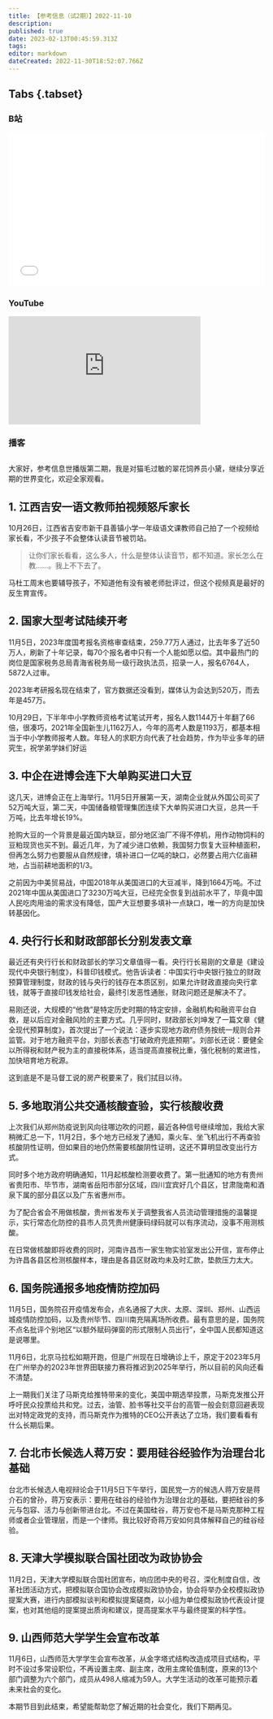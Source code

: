 ```yaml
---
title: 【参考信息（试2期）】2022-11-10
description: 
published: true
date: 2023-02-13T00:45:59.313Z
tags: 
editor: markdown
dateCreated: 2022-11-30T18:52:07.766Z
---
```


## Tabs {.tabset}
### B站
<div style="position: relative; padding: 30% 45%;">
<iframe style="position: absolute; width: 100%; height: 100%; left: 0; top: 0;" src="//player.bilibili.com/player.html?&bvid=BV1iD4y1t7ZV&page=1&as_wide=1&high_quality=1&danmaku=1" scrolling="no" border="0" frameborder="no" framespacing="0" allowfullscreen="true"></iframe>
</div>

### YouTube
<div style="position: relative; padding-bottom: calc(56.25% * 0.75); /* 16:9 */ width: 75%; height: 0;">
<iframe style="position: absolute; top: 0; left: 0; width: 100%; height: 100%;" src="https://www.youtube-nocookie.com/embed/Vvm_GgTYbso" title="YouTube video player" frameborder="0" allow="accelerometer; autoplay; clipboard-write; encrypted-media; gyroscope; picture-in-picture" allowfullscreen></iframe>
</div>
  
### 播客
<div class="podcast-player"></div>

## 

大家好，参考信息世播版第二期，我是对猫毛过敏的翠花饲养员小黛，继续分享近期的世界变化，欢迎全家观看。

## 1. 江西吉安一语文教师拍视频怒斥家长

10月26日，江西省吉安市新干县善镇小学一年级语文课教师自己拍了一个视频给家长看，不少孩子不会整体认读音节被罚站。

> 让你们家长看看，这么多人，什么是整体认读音节，都不知道。家长怎么在教……。我上不下去了。

马杜工周末也要辅导孩子，不知道他有没有被老师批评过，但这个视频真是最好的反生育宣传。

## 2. 国家大型考试陆续开考

11月5日，2023年度国考报名资格审查结束，259.77万人通过，比去年多了近50万人，刷新了十年记录，每70个报名者中只有一个人能如愿以偿。其中最热门的岗位是国家税务总局青海省税务局一级行政执法员，招录一人，报名6764人，5872人过审。

2023年考研报名现在结束了，官方数据还没看到，媒体认为会达到520万，而去年是457万。

10月29日，下半年中小学教师资格考试笔试开考，报名人数1144万十年翻了66倍，很凑巧，2021年全国新生儿1162万人，今年的高考人数是1193万，都基本相当于中小学教师报考人数。年轻人的求职方向代表了社会趋势，作为毕业多年的研究生，祝学弟学妹们好运

## 3. 中企在进博会连下大单购买进口大豆

这几天，进博会正在上海举行。11月5日开展第一天，湖南企业就从外国公司买了52万吨大豆，第二天，中国储备粮管理集团连续下大单购买进口大豆，总共一千万吨，比去年增长19%。

抢购大豆的一个背景是最近国内缺豆，部分地区油厂不得不停机，用作动物饲料的豆粕现货也买不到。最近几年，为了减少进口依赖，我国努力恢复大豆种植面积，但再怎么努力也要服从自然规律，填补进口一亿吨的缺口，必然要占用六亿亩耕地，占当前耕地面积的1/3。

之前因为中美贸易战，中国2018年从美国进口的大豆减半，降到1664万吨。不过2021年中国从美国进口了3230万吨大豆，已经完全恢复到战前水平了，毕竟中国人民吃肉用油的需求没有降低，国产大豆想要多填补一点缺口，唯一的方向是加快转基因化。

## 4. 央行行长和财政部部长分别发表文章

最近还有央行行长和财政部长的学习文章值得一看。央行行长易刚的文章是《建设现代中央银行制度》，科普印钱模式。他告诉读者：中国实行中央银行独立的财政预算管理制度，财政的钱与央行的钱存在本质区别，如果允许财政直接向央行拿钱，就等于直接印钱发给社会，最终引发恶性通胀，财政问题还是解决不了。

易刚还说，大规模的“他救”是特定历史时期的特定安排，金融机构和融资平台自救，是以后应对金融风险的主要方式。几乎同时，财政部长刘坤发了一篇文章《健全现代预算制度》，首次提出了一个说法：逐步实现地方政府债务按统一规则合并监管。对于地方融资平台，刘部长表态“打破政府兜底预期”。刘部长还说：要健全以所得税和财产税为主的直接税体系，适当提高直接税比重，强化税制的累进性，加快培育地方税源。

这到底是不是马督工说的房产税要来了，我们拭目以待。

## 5. 多地取消公共交通核酸查验，实行核酸收费

上次我们从郑州防疫说到风向往哪边吹的问题，最近各种信号继续增加，我给大家稍微汇总一下，11月2日，多个地方已经发了通知，乘火车、坐飞机出行不再查验核酸阴性证明，但如果目的地仍然需要核酸阴性证明，这还不算明显改变出行方式。

同时多个地方政府明确通知，11月起核酸检测要收费了。第一批通知的地方有贵州省贵阳市、毕节市，湖南省岳阳市部分区域，四川宜宾好几个县区，甘肃陇南和酒泉下属的部分县区以及广东省惠州市。

为了配合省会不用做核酸，贵州省发布关于调整我省人员流动管理措施的温馨提示，实行常态化防控的县市人员凭贵州健康码绿码就可以有序流动，没事不用测核酸。

在日常做核酸即将收费的同时，河南许昌市一家生物实验室发出公开信，宣布停止为许昌各县区检测核酸样本，理由是各县区财政均未及时汇款，垫款压力太大。

## 6. 国务院通报多地疫情防控加码

11月5日，国务院召开疫情发布会，点名通报了大庆、太原、深圳、郑州、山西运城疫情防控加码，以及贵州毕节、四川南充隔离场所收费。最有意思的是，国务院不点名批评个别地区“以额外赋码弹窗的形式限制人员出行”，全中国人民都知道这是说哪里。

11月6日，北京马拉松如期开跑，但是广州现在日增确诊上千，原定于2023年5月在广州举办的2023年世界田联接力赛将推迟到2025年举行，所以目前的风向还看不清楚。

上一期我们关注了马斯克给推特带来的变化，美国中期选举投票，马斯克发推公开呼吁民众投票给共和党。过去，油管、脸书等社交平台的高管一般会刻意回避表现出对特定政党的支持，而马斯克作为推特的CEO公开表达了立场，我们要看看有什么长期后果。

## 7. 台北市长候选人蒋万安：要用硅谷经验作为治理台北基础

台北市长候选人电视辩论会于11月5日下午举行，国民党一方的候选人蒋万安是蒋介石的曾孙，蒋万安表示：要用在硅谷的经验作为治理台北的基础，要把硅谷的多元与包容、活力与创新带进台北。不过在美国硅谷，蒋万安也不是马斯克那种工程师或者企业管理层，而是一个律师。我比较好奇蒋万安如何具体解释自己的硅谷经验。

## 8. 天津大学模拟联合国社团改为政协协会

11月2日，天津大学模拟联合国社团宣布，响应团中央的号召，深化制度自信，改革社团活动方式，把模拟联合国协会改成模拟政协协会，协会将举办全校模拟政协提案大赛，进行内部模拟谈判和模拟提案磋商，以小组为单位模拟政协代表设计提案，也对其他组的提案提出质询和建议，提高提案水平与最终提案的科学性。

## 9. 山西师范大学学生会宣布改革

11月6日，山西师范大学学生会宣布改革，从金字塔式结构改造成项目式结构，平时不设过多常设职位，不再设置主席、副主席，改用主席轮值制度，原来的13个部门调整为六个部门，成员从498人缩减为59人。大学生活动的改革可能预示着未来社会的变化。

本期节目到此结束，希望能帮助您了解近期的社会变化，我们下期再见。
